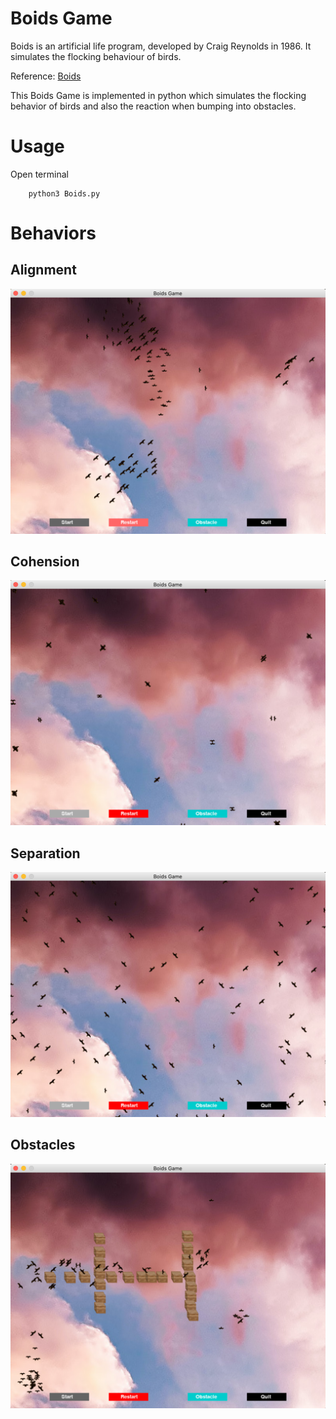 # Boids Game

Boids is an artificial life program, developed by Craig Reynolds in 1986. 
It simulates the flocking behaviour of birds.

Reference:  [Boids](https://en.wikipedia.org/wiki/Boids)

This Boids Game is implemented in python which simulates the flocking behavior of birds and also the reaction when bumping into obstacles.

# Usage

Open terminal

        python3 Boids.py
        
# Behaviors

## Alignment

![alt text](results/alignment.png)

## Cohension

![alt text](results/cohension.png)

## Separation

![alt text](results/separation.png)

## Obstacles

![alt text](results/obstacle.png)

